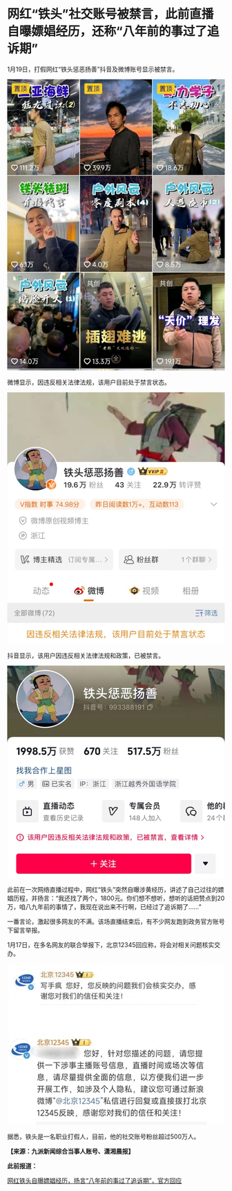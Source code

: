 # 网红“铁头”社交账号被禁言，此前直播自曝嫖娼经历，还称“八年前的事过了追诉期”

1月19日，打假网红“铁头惩恶扬善”抖音及微博账号显示被禁言。 ​

![50283a2ee011e3712437f1a72d84f92c.jpg](https://raw.githubusercontent.com/qqhsx/qqnews_image/main/2024/01/19/网红“铁头”社交账号被禁言，此前直播自曝嫖娼经历，还称“八年前的事过了追诉期”/50283a2ee011e3712437f1a72d84f92c.jpg)

微博显示，因违反相关法律法规，该用户目前处于禁言状态。

![94aaf056e45479c23765d44bfb281db2.jpg](https://raw.githubusercontent.com/qqhsx/qqnews_image/main/2024/01/19/网红“铁头”社交账号被禁言，此前直播自曝嫖娼经历，还称“八年前的事过了追诉期”/94aaf056e45479c23765d44bfb281db2.jpg)

抖音显示，该用户因违反相关法律法规和政策，已被禁言。

![9f9e514248f8dd7d0652845416702f1b.jpg](https://raw.githubusercontent.com/qqhsx/qqnews_image/main/2024/01/19/网红“铁头”社交账号被禁言，此前直播自曝嫖娼经历，还称“八年前的事过了追诉期”/9f9e514248f8dd7d0652845416702f1b.jpg)

此前在一次网络直播过程中，网红“铁头”突然自曝涉黄经历，讲述了自己过往的嫖娼历程，并扬言：“我还找了两个，1800元。你们想不想听，想听的话把赞点到20万，咱八九年前的事情了，我现在说出来不行啊，已经过了追诉期了……”

一番言论，激起很多网友的不满。该场直播结束后，有不少网友跑到政务官方账号下留言举报。

1月17日，在多名网友的联合举报下，北京12345回应称，将会对相关问题核实交办。

![186ce7a9a188aa3804d00240f20b49e9.jpg](https://raw.githubusercontent.com/qqhsx/qqnews_image/main/2024/01/19/网红“铁头”社交账号被禁言，此前直播自曝嫖娼经历，还称“八年前的事过了追诉期”/186ce7a9a188aa3804d00240f20b49e9.jpg)

据悉，铁头是一名职业打假人，目前，他的社交账号粉丝超过500万人。

**【来源：九派新闻综合当事人账号、潇湘晨报】**

**此前报道：**

[网红铁头自曝嫖娼经历，扬言“八年前的事过了追诉期”，官方回应 ](https://news.qq.com/rain/a/20240117A0A5AF00)

